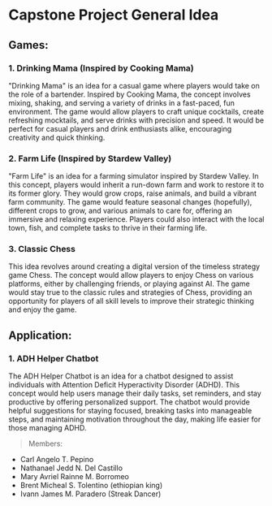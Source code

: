 # Capstone Project General Idea
## Games:

 ### 1. Drinking Mama (Inspired by Cooking Mama)

"Drinking Mama" is an idea for a casual game where players would take on the role of a bartender. Inspired by Cooking Mama, the concept involves mixing, shaking, and serving a variety of drinks in a fast-paced, fun environment. The game would allow players to craft unique cocktails, create refreshing mocktails, and serve drinks with precision and speed. It would be perfect for casual players and drink enthusiasts alike, encouraging creativity and quick thinking.

 ### 2. Farm Life (Inspired by Stardew Valley)

"Farm Life" is an idea for a farming simulator inspired by Stardew Valley. In this concept, players would inherit a run-down farm and work to restore it to its former glory. They would grow crops, raise animals, and build a vibrant farm community. The game would feature seasonal changes (hopefully), different crops to grow, and various animals to care for, offering an immersive and relaxing experience. Players could also interact with the local town, fish, and complete tasks to thrive in their farming life.

###  3. Classic Chess
This idea revolves around creating a digital version of the timeless strategy game Chess. The concept would allow players to enjoy Chess on various platforms, either by challenging friends, or playing against AI. The game would stay true to the classic rules and strategies of Chess, providing an opportunity for players of all skill levels to improve their strategic thinking and enjoy the game.

## Application:
###  1. ADH Helper Chatbot
The ADH Helper Chatbot is an idea for a chatbot designed to assist individuals with Attention Deficit Hyperactivity Disorder (ADHD). This concept would help users manage their daily tasks, set reminders, and stay productive by offering personalized support. The chatbot would provide helpful suggestions for staying focused, breaking tasks into manageable steps, and maintaining motivation throughout the day, making life easier for those managing ADHD.


> Members:
- Carl Angelo T. Pepino
- Nathanael Jedd N. Del Castillo
- Mary Avriel Rainne M. Borromeo
- Brent Micheal S. Tolentino (ethiopian king)
- Ivann James M. Paradero (Streak Dancer)
